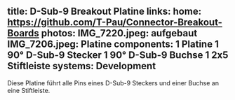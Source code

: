 title: D-Sub-9 Breakout Platine
links:
    home: https://github.com/T-Pau/Connector-Breakout-Boards
photos:
    IMG_7220.jpeg: aufgebaut
    IMG_7206.jpeg: Platine
components:
    1 Platine
    1 90° D-Sub-9 Stecker
    1 90° D-Sub-9 Buchse
    1 2x5 Stiftleiste
systems:
    Development
---
Diese Platine führt alle Pins eines D-Sub-9 Steckers und einer Buchse an eine Stiftleiste.

